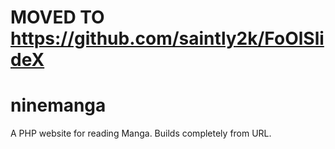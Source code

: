 # MOVED TO https://github.com/saintly2k/FoOlSlideX

# ninemanga
A PHP website for reading Manga. Builds completely from URL.
